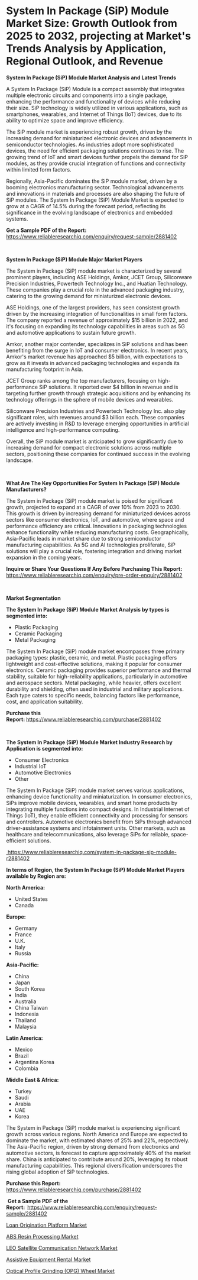 <p><h1>System In Package (SiP) Module Market Size: Growth Outlook from 2025 to 2032, projecting at Market's Trends Analysis by Application, Regional Outlook, and Revenue</h1></p><p><strong>System In Package (SiP) Module Market Analysis and Latest Trends</strong></p>
<p><p>A System In Package (SiP) Module is a compact assembly that integrates multiple electronic circuits and components into a single package, enhancing the performance and functionality of devices while reducing their size. SiP technology is widely utilized in various applications, such as smartphones, wearables, and Internet of Things (IoT) devices, due to its ability to optimize space and improve efficiency.</p><p>The SiP module market is experiencing robust growth, driven by the increasing demand for miniaturized electronic devices and advancements in semiconductor technologies. As industries adopt more sophisticated devices, the need for efficient packaging solutions continues to rise. The growing trend of IoT and smart devices further propels the demand for SiP modules, as they provide crucial integration of functions and connectivity within limited form factors.</p><p>Regionally, Asia-Pacific dominates the SiP module market, driven by a booming electronics manufacturing sector. Technological advancements and innovations in materials and processes are also shaping the future of SiP modules. The System In Package (SiP) Module Market is expected to grow at a CAGR of 14.5% during the forecast period, reflecting its significance in the evolving landscape of electronics and embedded systems.</p></p>
<p><strong>Get a Sample PDF of the Report:&nbsp;</strong> <a href="https://www.reliableresearchiq.com/enquiry/request-sample/2881402?utm_campaign=1144&utm_medium=2&utm_source=Github&utm_content=ia&utm_term=12032025&utm_id=system-in-package-sip-module">https://www.reliableresearchiq.com/enquiry/request-sample/2881402</a></p>
<p>&nbsp;</p>
<p><strong>System In Package (SiP) Module Major Market Players</strong></p>
<p><p>The System in Package (SiP) module market is characterized by several prominent players, including ASE Holdings, Amkor, JCET Group, Siliconware Precision Industries, Powertech Technology Inc., and Huatian Technology. These companies play a crucial role in the advanced packaging industry, catering to the growing demand for miniaturized electronic devices.</p><p>ASE Holdings, one of the largest providers, has seen consistent growth driven by the increasing integration of functionalities in small form factors. The company reported a revenue of approximately $15 billion in 2022, and it's focusing on expanding its technology capabilities in areas such as 5G and automotive applications to sustain future growth.</p><p>Amkor, another major contender, specializes in SiP solutions and has been benefiting from the surge in IoT and consumer electronics. In recent years, Amkor's market revenue has approached $5 billion, with expectations to grow as it invests in advanced packaging technologies and expands its manufacturing footprint in Asia.</p><p>JCET Group ranks among the top manufacturers, focusing on high-performance SiP solutions. It reported over $4 billion in revenue and is targeting further growth through strategic acquisitions and by enhancing its technology offerings in the sphere of mobile devices and wearables.</p><p>Siliconware Precision Industries and Powertech Technology Inc. also play significant roles, with revenues around $3 billion each. These companies are actively investing in R&D to leverage emerging opportunities in artificial intelligence and high-performance computing.</p><p>Overall, the SiP module market is anticipated to grow significantly due to increasing demand for compact electronic solutions across multiple sectors, positioning these companies for continued success in the evolving landscape.</p></p>
<p>&nbsp;</p>
<p><strong>What Are The Key Opportunities For System In Package (SiP) Module Manufacturers?</strong></p>
<p><p>The System in Package (SiP) module market is poised for significant growth, projected to expand at a CAGR of over 10% from 2023 to 2030. This growth is driven by increasing demand for miniaturized devices across sectors like consumer electronics, IoT, and automotive, where space and performance efficiency are critical. Innovations in packaging technologies enhance functionality while reducing manufacturing costs. Geographically, Asia-Pacific leads in market share due to strong semiconductor manufacturing capabilities. As 5G and AI technologies proliferate, SiP solutions will play a crucial role, fostering integration and driving market expansion in the coming years.</p></p>
<p><strong>Inquire or Share Your Questions If Any Before Purchasing This Report:</strong> <a href="https://www.reliableresearchiq.com/enquiry/pre-order-enquiry/2881402?utm_campaign=1144&utm_medium=2&utm_source=Github&utm_content=ia&utm_term=12032025&utm_id=system-in-package-sip-module">https://www.reliableresearchiq.com/enquiry/pre-order-enquiry/2881402</a></p>
<p>&nbsp;</p>
<p><strong>Market Segmentation</strong></p>
<p><strong>The System In Package (SiP) Module Market Analysis by types is segmented into:</strong></p>
<p><ul><li>Plastic Packaging</li><li>Ceramic Packaging</li><li>Metal Packaging</li></ul></p>
<p><p>The System In Package (SiP) module market encompasses three primary packaging types: plastic, ceramic, and metal. Plastic packaging offers lightweight and cost-effective solutions, making it popular for consumer electronics. Ceramic packaging provides superior performance and thermal stability, suitable for high-reliability applications, particularly in automotive and aerospace sectors. Metal packaging, while heavier, offers excellent durability and shielding, often used in industrial and military applications. Each type caters to specific needs, balancing factors like performance, cost, and application suitability.</p></p>
<p><strong>Purchase this Report:&nbsp;</strong><a href="https://www.reliableresearchiq.com/purchase/2881402?utm_campaign=1144&utm_medium=2&utm_source=Github&utm_content=ia&utm_term=12032025&utm_id=system-in-package-sip-module">https://www.reliableresearchiq.com/purchase/2881402</a></p>
<p>&nbsp;</p>
<p><strong>The System In Package (SiP) Module Market Industry Research by Application is segmented into:</strong></p>
<p><ul><li>Consumer Electronics</li><li>Industrial IoT</li><li>Automotive Electronics</li><li>Other</li></ul></p>
<p><p>The System In Package (SiP) module market serves various applications, enhancing device functionality and miniaturization. In consumer electronics, SiPs improve mobile devices, wearables, and smart home products by integrating multiple functions into compact designs. In Industrial Internet of Things (IoT), they enable efficient connectivity and processing for sensors and controllers. Automotive electronics benefit from SiPs through advanced driver-assistance systems and infotainment units. Other markets, such as healthcare and telecommunications, also leverage SiPs for reliable, space-efficient solutions.</p></p>
<p><a href="https://www.reliableresearchiq.com/system-in-package-sip-module-r2881402?utm_campaign=1144&utm_medium=2&utm_source=Github&utm_content=ia&utm_term=12032025&utm_id=system-in-package-sip-module">&nbsp;https://www.reliableresearchiq.com/system-in-package-sip-module-r2881402</a></p>
<p><strong>In terms of Region, the System In Package (SiP) Module Market Players available by Region are:</strong></p>
<p>
    <p> <strong> North America: </strong>
        <ul>
            <li>United States</li>
            <li>Canada</li>
        </ul>
        </p> 
    <p> <strong> Europe: </strong>
        <ul>
            <li>Germany</li>
            <li>France</li>
            <li>U.K.</li>
            <li>Italy</li>
            <li>Russia</li>
        </ul>
        </p> 
    <p> <strong> Asia-Pacific: </strong>
        <ul>
            <li>China</li>
            <li>Japan</li>
            <li>South Korea</li>
            <li>India</li>
            <li>Australia</li>
            <li>China Taiwan</li>
            <li>Indonesia</li>
            <li>Thailand</li>
            <li>Malaysia</li>
        </ul>
        </p> 
    <p> <strong> Latin America: </strong>
        <ul>
            <li>Mexico</li>
            <li>Brazil</li>
            <li>Argentina Korea</li>
            <li>Colombia</li>
        </ul>
        </p> 
    <p> <strong> Middle East & Africa: </strong>
        <ul>
            <li>Turkey</li>
            <li>Saudi</li>
            <li>Arabia</li>
            <li>UAE</li>
            <li>Korea</li>
        </ul>
    </p>
    </p>
<p><p>The System in Package (SiP) module market is experiencing significant growth across various regions. North America and Europe are expected to dominate the market, with estimated shares of 25% and 22%, respectively. The Asia-Pacific region, driven by strong demand from electronics and automotive sectors, is forecast to capture approximately 40% of the market share. China is anticipated to contribute around 20%, leveraging its robust manufacturing capabilities. This regional diversification underscores the rising global adoption of SiP technologies.</p></p>
<p><strong>Purchase this Report: </strong><a href="https://www.reliableresearchiq.com/purchase/2881402?utm_campaign=1144&utm_medium=2&utm_source=Github&utm_content=ia&utm_term=12032025&utm_id=system-in-package-sip-module">https://www.reliableresearchiq.com/purchase/2881402</a></p>
<p>&nbsp;<strong>Get a Sample PDF of the Report:&nbsp;&nbsp;</strong><a href="https://www.reliableresearchiq.com/enquiry/request-sample/2881402?utm_campaign=1144&utm_medium=2&utm_source=Github&utm_content=ia&utm_term=12032025&utm_id=system-in-package-sip-module">https://www.reliableresearchiq.com/enquiry/request-sample/2881402</a></p>
<p><strong></strong></p>
<p><p><a href="https://github.com/damjiederyd/Market-Research-Report-List-1/blob/main/loan-origination-platform-market.md?utm_campaign=1144&utm_medium=2&utm_source=Github&utm_content=ia&utm_term=12032025&utm_id=system-in-package-sip-module">Loan Origination Platform Market</a></p><p><a href="https://github.com/dekamrapinq1/Market-Research-Report-List-1/blob/main/abs-resin-processing-market.md?utm_campaign=1144&utm_medium=2&utm_source=Github&utm_content=ia&utm_term=12032025&utm_id=system-in-package-sip-module">ABS Resin Processing Market</a></p><p><a href="https://github.com/waldarolka1j/Market-Research-Report-List-1/blob/main/leo-satellite-communication-network-market.md?utm_campaign=1144&utm_medium=2&utm_source=Github&utm_content=ia&utm_term=12032025&utm_id=system-in-package-sip-module">LEO Satellite Communication Network Market</a></p><p><a href="https://github.com/maaniwilka9y/Market-Research-Report-List-1/blob/main/assistive-equipment-rental-market.md?utm_campaign=1144&utm_medium=2&utm_source=Github&utm_content=ia&utm_term=12032025&utm_id=system-in-package-sip-module">Assistive Equipment Rental Market</a></p><p><a href="https://github.com/spineamosa0e/Market-Research-Report-List-1/blob/main/optical-profile-grinding-opg-wheel-market.md?utm_campaign=1144&utm_medium=2&utm_source=Github&utm_content=ia&utm_term=12032025&utm_id=system-in-package-sip-module">Optical Profile Grinding (OPG) Wheel Market</a></p></p>